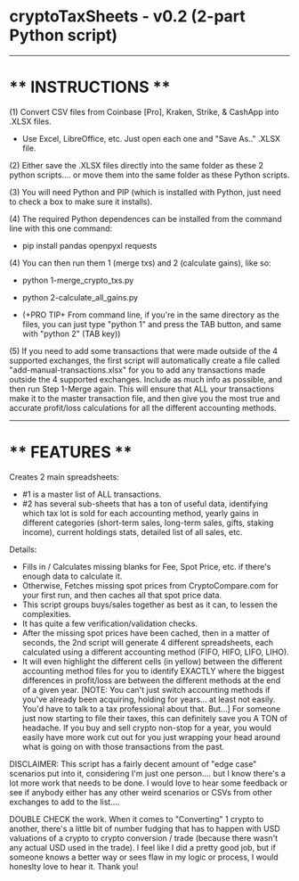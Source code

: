 # cryptoTaxSheets - v0.2 (2-part Python script)

______________________
__** INSTRUCTIONS **__
======================

(1) Convert CSV files from Coinbase [Pro], Kraken, Strike, & CashApp into .XLSX files.
- Use Excel, LibreOffice, etc.  Just open each one and "Save As.." .XLSX file.

(2) Either save the .XLSX files directly into the same folder as these 2 python scripts.... or move them into the same folder as these Python scripts.

(3) You will need Python and PIP (which is installed with Python, just need to check a box to make sure it installs).

(4) The required Python dependences can be installed from the command line with this one command:
  - pip install pandas openpyxl requests

(4) You can then run them 1 (merge txs) and 2 (calculate gains), like so:
  -  python 1-merge_crypto_txs.py
  -  python 2-calculate_all_gains.py

  - (+PRO TIP+  From command line, if you're in the same directory as the files, you can just type "python 1" and press the TAB button, and same with "python 2" (TAB key))
 
(5) If you need to add some transactions that were made outside of the 4 supported exchanges, the first script will automatically create a file called "add-manual-transactions.xlsx" for you to add any transactions made outside the 4 supported exchanges.  Include as much info as possible, and then run Step 1-Merge again. This will ensure that ALL your transactions make it to the master transaction file, and then give you the most true and accurate profit/loss calculations for all the different accounting methods.


__________________
__** FEATURES **__
==================

Creates 2 main spreadsheets:
- #1 is a master list of ALL transactions.
- #2 has several sub-sheets that has a ton of useful data, identifying which tax lot is sold for each accounting method, yearly gains in different categories (short-term sales, long-term sales, gifts, staking income), current holdings stats, detailed list of all sales, etc.

Details:
- Fills in / Calculates missing blanks for Fee, Spot Price, etc. if there's enough data to calculate it.
- Otherwise, Fetches missing spot prices from CryptoCompare.com for your first run, and then caches all that spot price data.
- This script groups buys/sales together as best as it can, to lessen the complexities.
- It has quite a few verification/validation checks. 
- After the missing spot prices have been cached, then in a matter of seconds, the 2nd script will generate 4 different spreadsheets, each calculated using a different accounting method (FIFO, HIFO, LIFO, LIHO).
- It will even highlight the different cells (in yellow) between the different accounting method files for you to identify EXACTLY where the biggest differences in profit/loss are between the different methods at the end of a given year.  [NOTE:  You can't just switch accounting methods if you've already been acquiring, holding for years... at least not easily.  You'd have to talk to a tax professional about that.  But...] For someone just now starting to file their taxes, this can definitely save you A TON of headache.  If you buy and sell crypto non-stop for a year, you would easily have more work cut out for you just wrapping your head around what is going on with those transactions from the past.


DISCLAIMER:  This script has a fairly decent amount of "edge case" scenarios put into it, considering I'm just one person.... but I know there's a lot more work that needs to be done.  I would love to hear some feedback or see if anybody either has any other weird scenarios or CSVs from other exchanges to add to the list....    

DOUBLE CHECK the work.  When it comes to "Converting" 1 crypto to another, there's a little bit of number fudging that has to happen with USD valuations of a crypto to crypto conversion / trade (because there wasn't any actual USD used in the trade).  I feel like I did a pretty good job, but if someone knows a better way or sees flaw in my logic or process, I would honeslty love to hear it.  Thank you!
